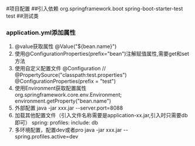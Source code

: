 #项目配置
##引入依赖
    <dependency>
        <groupId>org.springframework.boot</groupId>
        <artifactId>spring-boot-starter-test</artifactId>
        <scope>test</scope>
    </dependency>
##测试类
### application.yml添加属性
1.  @value获取属性  @Value("${bean.name}")
2.  使用@ConfigurationProperties(prefix="bean")注解赋值属性,需要get和set方法
3.  使用自定义配置文件
        @Configuration  //
        @PropertySource("classpath:test.properties")
        @ConfigurationProperties(prefix = "test")
4.  使用Environment获取配置属性 org.springframework.core.env.Environment;
        environment.getProperty("bean.name")
5.  外部配置
    java -jar xxx.jar --server.port=8088
6.  加载其他配置文件（引入文件名称需要是application-xx.jar,引入时只需要db即可）
    spring:
      profiles:
        include: db
7.  多环境配置，配置dev或者pro
    java -jar xxx.jar --spring.profiles.active=dev
